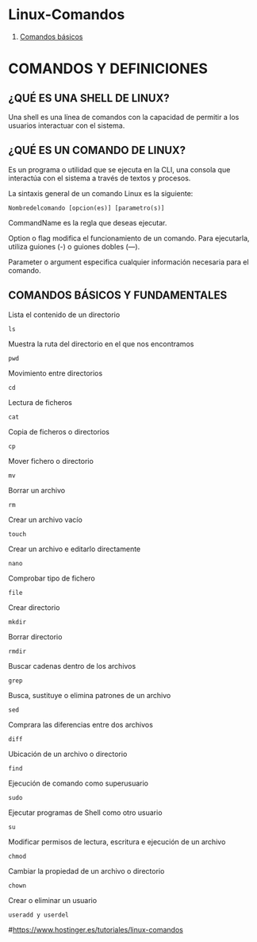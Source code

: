 # Linux-Comandos

1.  [Comandos básicos](#comandos-basicos)

# COMANDOS Y DEFINICIONES

## ¿QUÉ ES UNA SHELL DE LINUX?

Una shell es una línea de comandos con la capacidad de permitir a los usuarios interactuar con el sistema.

## ¿QUÉ ES UN COMANDO DE LINUX?

Es un programa o utilidad que se ejecuta en la CLI, una consola que interactúa con el sistema a través de textos y procesos.

La sintaxis general de un comando Linux es la siguiente:

```
Nombredelcomando [opcion(es)] [parametro(s)]
```
CommandName es la regla que deseas ejecutar.

Option o flag modifica el funcionamiento de un comando. Para ejecutarla, utiliza guiones (-) o guiones dobles (—).

Parameter o argument especifica cualquier información necesaria para el comando.

## COMANDOS BÁSICOS Y FUNDAMENTALES

Lista el contenido de un directorio

```
ls
```
Muestra la ruta del directorio en el que nos encontramos 
```
pwd
```
Movimiento entre directorios 
```
cd
```
Lectura de ficheros
```
cat
```
Copia de ficheros o directorios
```
cp
```
Mover fichero o directorio
```
mv
```
Borrar un archivo
```
rm
```
Crear un archivo vacío
```
touch
```
Crear un archivo e editarlo directamente
```
nano
```
Comprobar tipo de fichero
```
file
```
Crear directorio
```
mkdir
```
Borrar directorio
```
rmdir
```
Buscar cadenas dentro de los archivos
```
grep
```
Busca, sustituye o elimina patrones de un archivo
```
sed
```
Comprara las diferencias entre dos archivos
```
diff
```
Ubicación de un archivo o directorio
```
find
```
Ejecución de comando como superusuario
```
sudo
```
Ejecutar programas de Shell como otro usuario
```
su
```
Modificar permisos de lectura, escritura e ejecución de un archivo
```
chmod
```
Cambiar la propiedad de un archivo o directorio
```
chown
```
Crear o eliminar un usuario
```
useradd y userdel
```




#https://www.hostinger.es/tutoriales/linux-comandos
